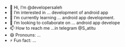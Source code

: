 - 👋 Hi, I’m @developersaleh
- 👀 I’m interested in ... development of android app 
- 🌱 I’m currently learning ... android app development.
- 💞️ I’m looking to collaborate on ... android app develope
- 📫 How to reach me ...in telegram @S_atitu
- 😄 Pronouns: ...
- ⚡ Fun fact: ...

<!---
developersaleh/developersaleh is a ✨ special ✨ repository because its `README.md` (this file) appears on your GitHub profile.
You can click the Preview link to take a look at your changes.
--->
